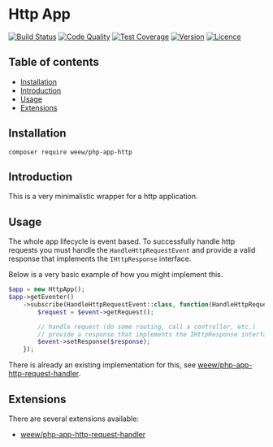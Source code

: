 # Http App

[![Build Status](https://img.shields.io/travis/weew/php-app-http.svg)](https://travis-ci.org/weew/php-app-http)
[![Code Quality](https://img.shields.io/scrutinizer/g/weew/php-app-http.svg)](https://scrutinizer-ci.com/g/weew/php-app-http)
[![Test Coverage](https://img.shields.io/coveralls/weew/php-app-http.svg)](https://coveralls.io/github/weew/php-app-http)
[![Version](https://img.shields.io/packagist/v/weew/php-app-http.svg)](https://packagist.org/packages/weew/php-app-http)
[![Licence](https://img.shields.io/packagist/l/weew/php-app-http.svg)](https://packagist.org/packages/weew/php-app-http)

## Table of contents

- [Installation](#installation)
- [Introduction](#introduction)
- [Usage](#usage)
- [Extensions](#extensions)

## Installation

`composer require weew/php-app-http`

## Introduction

This is a very minimalistic wrapper for a http application.

## Usage

The whole app lifecycle is event based. To successfully handle http requests you must handle the `HandleHttpRequestEvent` and provide a valid response that implements the `IHttpResponse` interface.

Below is a very basic example of how you might implement this.

```php
$app = new HttpApp();
$app->getEventer()
    ->subscribe(HandleHttpRequestEvent::class, function(HandleHttpRequestEvent $event) {
        $request = $event->getRequest();

        // handle request (do some routing, call a controller, etc.)
        // provide a response that implements the IHttpResponse interface
        $event->setResponse($response);
    });
```

There is already an existing implementation for this, see [weew/php-app-http-request-handler](https://github.com/weew/php-app-http-request-handler).

## Extensions

There are several extensions available:

- [weew/php-app-http-request-handler](https://github.com/weew/php-app-http-request-handler)
